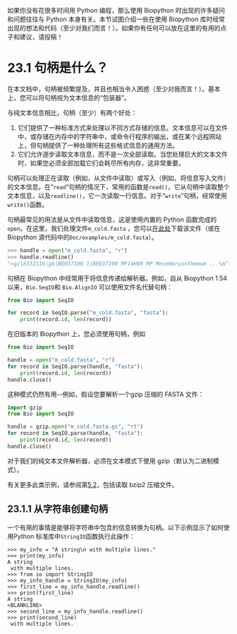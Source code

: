 如果你没有花很多时间用 Python 编程，那么使用 Biopython 时出现的许多疑问和问题往往与 Python 本身有关。本节试图介绍一些在使用 Biopython 库时经常出现的想法和代码（至少对我们而言！）。如果你有任何可以放在这里的有用的点子和建议，请投稿！

# 23.1 句柄是什么？

在本文档中，句柄被频繁提及，并且也相当令人困惑（至少对我而言！）。基本上，您可以将句柄视为文本信息的“包装器”。

与纯文本信息相比，句柄（至少）有两个好处：

1. 它们提供了一种标准方式来处理以不同方式存储的信息。文本信息可以在文件中，或存储在内存中的字符串中，或命令行程序的输出，或在某个远程网站上，但句柄提供了一种处理所有这些格式信息的通用方法。
2. 它们允许逐步读取文本信息，而不是一次全部读取。当您处理巨大的文本文件时，如果您必须全部加载它们会耗尽所有内存，这非常重要。

句柄可以处理正在读取（例如，从文件中读取）或写入（例如，将信息写入文件）的文本信息。在“`read`”句柄的情况下，常用的函数是`read()`，它从句柄中读取整个文本信息，以及`readline()`，它一次读取一行信息。对于“`write`”句柄，经常使用`write()`函数。

句柄最常见的用法是从文件中读取信息，这是使用内置的 Python 函数完成的`open`。在这里，我们处理文件`m_cold.fasta` ，您可以[在此处](https://raw.githubusercontent.com/biopython/biopython/master/Doc/examples/m_cold.fasta)下载该文件（或在 Biopython 源代码中的`Doc/examples/m_cold.fasta`）。

```python
>>> handle = open("m_cold.fasta", "r")
>>> handle.readline()
">gi|8332116|gb|BE037100.1|BE037100 MP14H09 MP Mesembryanthemum ...\n"
```

句柄在 Biopython 中经常用于将信息传递给解析器。例如，自从 Biopython 1.54 以来，`Bio.SeqIO`和 `Bio.AlignIO` 可以使用文件名代替句柄：

```python
from Bio import SeqIO

for record in SeqIO.parse("m_cold.fasta", "fasta"):
    print(record.id, len(record))
```

在旧版本的 Biopython 上，您必须使用句柄，例如

```python
from Bio import SeqIO

handle = open("m_cold.fasta", "r")
for record in SeqIO.parse(handle, "fasta"):
    print(record.id, len(record))
handle.close()
```

这种模式仍然有用--例如，假设您要解析一个gzip 压缩的 FASTA 文件：

```python
import gzip
from Bio import SeqIO

handle = gzip.open("m_cold.fasta.gz", "rt")
for record in SeqIO.parse(handle, "fasta"):
    print(record.id, len(record))
handle.close()
```

对于我们的纯文本文件解析器，必须在文本模式下使用 gzip（默认为二进制模式）。

有关更多此类示例，请参阅第[5.2](http://biopython.org/DIST/docs/tutorial/Tutorial.html#sec%3ASeqIO_compressed)，包括读取 bzip2 压缩文件。

## 23.1.1 从字符串创建句柄

一个有用的事情是能够将字符串中包含的信息转换为句柄。以下示例显示了如何使用Python 标准库中`StringIO`函数执行此操作：

```
>>> my_info = "A string\n with multiple lines."
>>> print(my_info)
A string
 with multiple lines.
>>> from io import StringIO
>>> my_info_handle = StringIO(my_info)
>>> first_line = my_info_handle.readline()
>>> print(first_line)
A string
<BLANKLINE>
>>> second_line = my_info_handle.readline()
>>> print(second_line)
 with multiple lines.
```